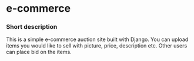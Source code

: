 # e-commerce

### Short description
This is a simple e-commerce auction site built with Django. You can upload items you would like to sell with picture, price, description etc. Other users can place bid on the items.
